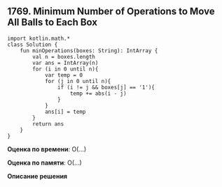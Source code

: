 ## 1769. Minimum Number of Operations to Move All Balls to Each Box


```
import kotlin.math.*
class Solution {
    fun minOperations(boxes: String): IntArray {
        val n = boxes.length
        var ans = IntArray(n)
        for (i in 0 until n){
            var temp = 0
            for (j in 0 until n){
                if (i != j && boxes[j] == '1'){
                    temp += abs(i - j)
                }
            }
            ans[i] = temp
        }
        return ans
    }
}

```

**Оценка по времени**: О(...)


**Оценка по памяти**: О(...)


**Описание решения**
```

```